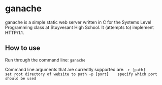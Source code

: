 # ganache

ganache is a simple static web server written in C for the Systems Level Programming class at Stuyvesant High School. It (attempts to) implement HTTP/1.1.

## How to use

Run through the command line:
`ganache`

Command line arguments that are currently supported are:
`
-r [path]    set root directory of website to path
-p [port]    specify which port should be used
` 

